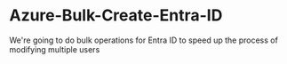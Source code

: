 # Azure-Bulk-Create-Entra-ID
We're going to do bulk operations for Entra ID to speed up the process of modifying multiple users
